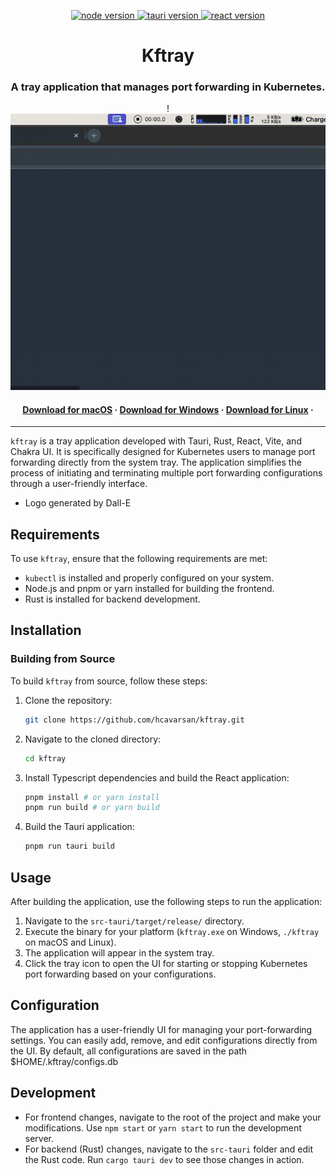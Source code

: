 <p align="center">
  <a href="https://nodejs.org/en/">
    <img src="https://img.shields.io/badge/Node-v20.10.0-brightgreen.svg" alt="node version">
  </a>
  <a href="https://tauri.app/">
    <img src="https://img.shields.io/badge/Tauri-v1.5.2-brightgreen.svg" alt="tauri version">
  </a>
  <a href="https://react.dev">
    <img src="https://img.shields.io/badge/React-v18.2.0-brightgreen.svg" alt="react version">
  </a>
</p>



<h1 align="center"> Kftray </h1>
<h3 align="center">A tray application that manages port forwarding in Kubernetes.</h3>
<p align="center">
! <img src="img/play.gif" alt="kftray logo" width="800"/>
</p>

<h4 align="center">
  <a href="https://github.com/hcavarsan/kftray/releases/download/v0.1.7/kftray_0.0.0_x64.dmg">Download for macOS</a> ·
  <a href="https://github.com/hcavarsan/kftray/releases/download/v0.1.7/kftray_0.0.0_x64-setup.exe">Download for Windows</a> ·
  <a href="https://github.com/hcavarsan/kftray/releases/download/v0.1.7/kftray_0.0.0_amd64.AppImage">Download for Linux</a>
  ·
</h4>



---



`kftray` is a tray application developed with Tauri, Rust, React, Vite, and Chakra UI. It is specifically designed for Kubernetes users to manage port forwarding directly from the system tray. The application simplifies the process of initiating and terminating multiple port forwarding configurations through a user-friendly interface.

- Logo generated by Dall-E

## Requirements
To use `kftray`, ensure that the following requirements are met:
- `kubectl` is installed and properly configured on your system.
- Node.js and pnpm or yarn installed for building the frontend.
- Rust is installed for backend development.

## Installation
### Building from Source
To build `kftray` from source, follow these steps:

1. Clone the repository:
   ```bash
   git clone https://github.com/hcavarsan/kftray.git
   ```
2. Navigate to the cloned directory:
   ```bash
   cd kftray
   ```
3. Install Typescript dependencies and build the React application:
   ```bash
   pnpm install # or yarn install
   pnpm run build # or yarn build
   ```
4. Build the Tauri application:
   ```bash
   pnpm run tauri build
   ```

## Usage
After building the application, use the following steps to run the application:
1. Navigate to the `src-tauri/target/release/` directory.
2. Execute the binary for your platform (`kftray.exe` on Windows, `./kftray` on macOS and Linux).
3. The application will appear in the system tray.
4. Click the tray icon to open the UI for starting or stopping Kubernetes port forwarding based on your configurations.

## Configuration
The application has a user-friendly UI for managing your port-forwarding settings. You can easily add, remove, and edit configurations directly from the UI. By default, all configurations are saved in the path $HOME/.kftray/configs.db

## Development
- For frontend changes, navigate to the root of the project and make your modifications. Use `npm start` or `yarn start` to run the development server.
- For backend (Rust) changes, navigate to the `src-tauri` folder and edit the Rust code. Run `cargo tauri dev` to see those changes in action.





